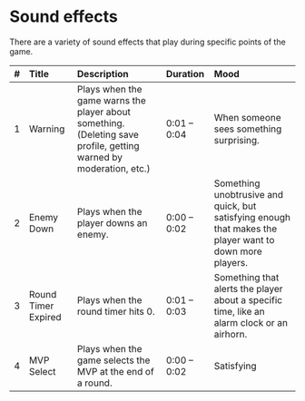 # Sound effects
There are a variety of sound effects that play during specific points of the game. 

<table>
  <thead>
    <th align="left">#</th>
    <th align="left">Title</th>
    <th align="left">Description</th>
    <th align="left">Duration</th>
    <th align="left">Mood</th>
  </thead>
  <tbody>
    <tr>
      <td>1</td>
      <td>Warning</td>
      <td>Plays when the game warns the player about something. (Deleting save profile, getting warned by moderation, etc.)</td>
      <td>0:01 – 0:04</td>
      <td>When someone sees something surprising.</td>
    </tr>
    <tr>
      <td>2</td>
      <td>Enemy Down</td>
      <td>Plays when the player downs an enemy.</td>
      <td>0:00 – 0:02</td>
      <td>Something unobtrusive and quick, but satisfying enough that makes the player want to down more players.</td>
    </tr>
    <tr>
      <td>3</td>
      <td>Round Timer Expired</td>
      <td>Plays when the round timer hits 0.</td>
      <td>0:01 – 0:03</td>
      <td>Something that alerts the player about a specific time, like an alarm clock or an airhorn.</td>
    </tr>
    <tr>
      <td>4</td>
      <td>MVP Select</td>
      <td>Plays when the game selects the MVP at the end of a round.</td>
      <td>0:00 – 0:02</td>
      <td>Satisfying</td>
    </tr>
  </tbody>
</table>